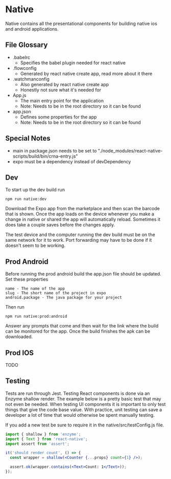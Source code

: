 # Native
Native contains all the presentational components for building native ios and android applications.



## File Glossary
* .babelrc
  * Specifies the babel plugin needed for react native
* .flowconfig
  * Generated by react native create app, read more about it there
* .watchmanconfig
  * Also generated by react native create app
  * Honestly not sure what it's needed for
* App.js
  * The main entry point for the application
  * Note: Needs to be in the root directory so it can be found
* app.json
  * Defines some properties for the app
  * Note: Needs to be in the root directory so it can be found



## Special Notes
* main in package.json needs to be set to "./node_modules/react-native-scripts/build/bin/crna-entry.js"
* expo must be a dependency instead of devDependency



## Dev
To start up the dev build run
```
npm run native:dev
```
Download the Expo app from the marketplace and then scan the barcode that is shown. Once the app loads on the device whenever you make a change in native or shared the app will automatically reload. Sometimes it does take a couple saves before the changes apply.

The test device and the computer running the dev build must be on the same network for it to work. Port forwarding may have to be done if it doesn't seem to be working.



## Prod Android
Before running the prod android build the app.json file should be updated. Set these properties

    name - The name of the app
    slug - The short name of the project in expo
    android.package - The java package for your project

Then run
```
npm run native:prod:android
```
Answer any prompts that come and then wait for the link where the build can be monitored for the app. Once the build finishes the apk can be downloaded.



## Prod IOS
TODO



## Testing
Tests are run through Jest. Testing React components is done via an Enzyme shallow render. The example below is a pretty basic test that may not even be needed. When testing UI components it is important to only test things that give the code base value. With practice, unit testing can save a developer a lot of time that would otherwise be spent manually testing.

If you add a new test be sure to require it in the native/src/testConfig.js file.


```jsx
import { shallow } from 'enzyme';
import { Text } from 'react-native';
import assert from 'assert';

it('should render count', () => {
  const wrapper = shallow(<Counter {...props} count={1} />);

  assert.ok(wrapper.contains(<Text>Count: 1</Text>));
});
```
